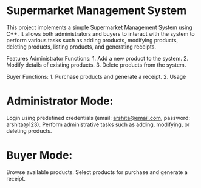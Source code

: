 # Supermarket Management System

This project implements a simple Supermarket Management System using C++. It allows both administrators and buyers to interact with the system to perform various tasks such as adding products, modifying products, deleting products, listing products, and generating receipts.

Features
  Administrator Functions:
    1. Add a new product to the system.
    2. Modify details of existing products.
    3. Delete products from the system.
    
  Buyer Functions:
    1. Purchase products and generate a receipt.
    2. Usage

  
# Administrator Mode:
  Login using predefined credentials (email: arshita@email.com, password: arshita@123).
  Perform administrative tasks such as adding, modifying, or deleting products.

# Buyer Mode:
  Browse available products.
  Select products for purchase and generate a receipt.
